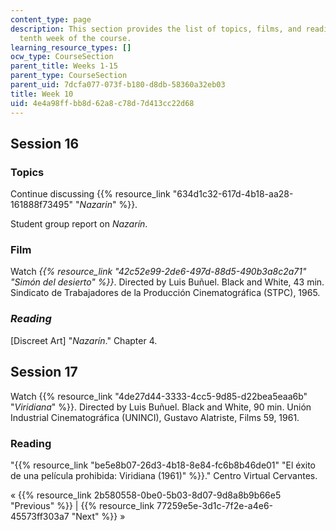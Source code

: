 ```yaml
---
content_type: page
description: This section provides the list of topics, films, and readings for the
  tenth week of the course.
learning_resource_types: []
ocw_type: CourseSection
parent_title: Weeks 1-15
parent_type: CourseSection
parent_uid: 7dcfa077-073f-b180-d8db-58360a32eb03
title: Week 10
uid: 4e4a98ff-bb8d-62a8-c78d-7d413cc22d68
---
```


Session 16
----------

### Topics

Continue discussing {{% resource_link "634d1c32-617d-4b18-aa28-161888f73495" "_Nazarin_" %}}. 

Student group report on _Nazarín_.

### Film

Watch _{{% resource_link "42c52e99-2de6-497d-88d5-490b3a8c2a71" "Simón del desierto" %}}_. Directed by Luis Buñuel. Black and White, 43 min. Sindicato de Trabajadores de la Producción Cinematográfica (STPC), 1965.

### _Reading_

\[Discreet Art\] "_Nazarín_." Chapter 4.

Session 17
----------

Watch {{% resource_link "4de27d44-3333-4cc5-9d85-d22bea5eaa6b" "_Viridiana_" %}}. Directed by Luis Buñuel. Black and White, 90 min. Unión Industrial Cinematográfica (UNINCI), Gustavo Alatriste, Films 59, 1961.

### Reading

"{{% resource_link "be5e8b07-26d3-4b18-8e84-fc6b8b46de01" "El éxito de una película prohibida: Viridiana (1961)" %}}." Centro Virtual Cervantes.

« {{% resource_link 2b580558-0be0-5b03-8d07-9d8a8b9b66e5 "Previous" %}} | {{% resource_link 77259e5e-3d1c-7f2e-a4e6-45573ff303a7 "Next" %}} »